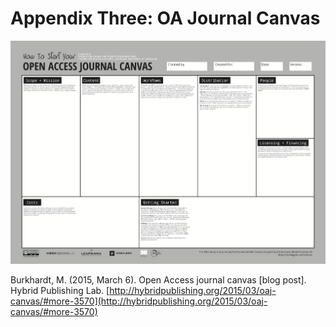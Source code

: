 # Appendix Three: OA Journal Canvas

![](./assets/app-3-oa-canvas.png)

Burkhardt, M. (2015, March 6). Open Access journal canvas [blog post]. Hybrid Publishing Lab. [http://hybridpublishing.org/2015/03/oaj-canvas/#more-3570](http://hybridpublishing.org/2015/03/oaj-canvas/#more-3570)

